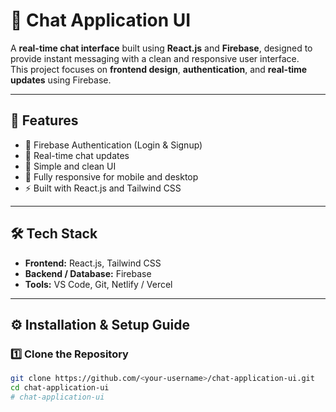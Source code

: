 # 💬 Chat Application UI

A **real-time chat interface** built using **React.js** and **Firebase**, designed to provide instant messaging with a clean and responsive user interface.  
This project focuses on **frontend design**, **authentication**, and **real-time updates** using Firebase.

---

## 🚀 Features
- 🔐 Firebase Authentication (Login & Signup)
- 💬 Real-time chat updates
- 🧠 Simple and clean UI
- 📱 Fully responsive for mobile and desktop
- ⚡ Built with React.js and Tailwind CSS

---

## 🛠️ Tech Stack
- **Frontend:** React.js, Tailwind CSS  
- **Backend / Database:** Firebase  
- **Tools:** VS Code, Git, Netlify / Vercel  

---

## ⚙️ Installation & Setup Guide

### 1️⃣ Clone the Repository
```bash
git clone https://github.com/<your-username>/chat-application-ui.git
cd chat-application-ui
# chat-application-ui
